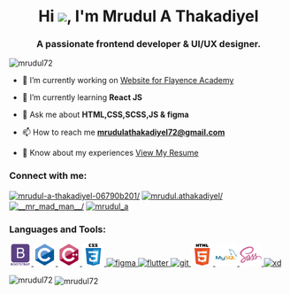 <h1 align="center">Hi <img src="https://media.giphy.com/media/hvRJCLFzcasrR4ia7z/giphy.gif" width="25px">, I'm Mrudul A Thakadiyel</h1>
<h3 align="center">A passionate frontend developer & UI/UX designer.</h3>

<p align="left"> <img src="https://komarev.com/ghpvc/?username=mrudul72&label=Profile%20views&color=0e75b6&style=flat" alt="mrudul72" /> </p>

- 🔭 I’m currently working on [Website for Flayence Academy](https://github.com/Mrudul72/Flayence_academy)

- 🌱 I’m currently learning **React JS**

- 💬 Ask me about **HTML,CSS,SCSS,JS & figma**

- 📫 How to reach me **mrudulathakadiyel72@gmail.com**

- 📄 Know about my experiences [View My Resume](https://drive.google.com/file/d/1WC9gFz76q682D1L40CjPUIdlvMfMkZSd/view?usp=sharing)

<h3 align="left">Connect with me:</h3>
<p align="left">
<a href="https://linkedin.com/in/mrudul-a-thakadiyel-06790b201/" target="blank"><img align="center" src="https://raw.githubusercontent.com/rahuldkjain/github-profile-readme-generator/master/src/images/icons/Social/linked-in-alt.svg" alt="mrudul-a-thakadiyel-06790b201/" height="30" width="40" /></a>
<a href="https://fb.com/mrudul.athakadiyel/" target="blank"><img align="center" src="https://raw.githubusercontent.com/rahuldkjain/github-profile-readme-generator/master/src/images/icons/Social/facebook.svg" alt="mrudul.athakadiyel/" height="30" width="40" /></a>
<a href="https://instagram.com/__mr_mad_man__/" target="blank"><img align="center" src="https://raw.githubusercontent.com/rahuldkjain/github-profile-readme-generator/master/src/images/icons/Social/instagram.svg" alt="__mr_mad_man__/" height="30" width="40" /></a>
<a href="https://dribbble.com/mrudul_a" target="blank"><img align="center" src="https://raw.githubusercontent.com/rahuldkjain/github-profile-readme-generator/master/src/images/icons/Social/dribbble.svg" alt="mrudul_a" height="30" width="40" /></a>
</p>

<h3 align="left">Languages and Tools:</h3>
<p align="left"> <a href="https://getbootstrap.com" target="_blank"> <img src="https://raw.githubusercontent.com/devicons/devicon/master/icons/bootstrap/bootstrap-plain-wordmark.svg" alt="bootstrap" width="40" height="40"/> </a> <a href="https://www.cprogramming.com/" target="_blank"> <img src="https://raw.githubusercontent.com/devicons/devicon/master/icons/c/c-original.svg" alt="c" width="40" height="40"/> </a> <a href="https://www.w3schools.com/cpp/" target="_blank"> <img src="https://raw.githubusercontent.com/devicons/devicon/master/icons/cplusplus/cplusplus-original.svg" alt="cplusplus" width="40" height="40"/> </a> <a href="https://www.w3schools.com/css/" target="_blank"> <img src="https://raw.githubusercontent.com/devicons/devicon/master/icons/css3/css3-original-wordmark.svg" alt="css3" width="40" height="40"/> </a> <a href="https://www.figma.com/" target="_blank"> <img src="https://www.vectorlogo.zone/logos/figma/figma-icon.svg" alt="figma" width="40" height="40"/> </a> <a href="https://flutter.dev" target="_blank"> <img src="https://www.vectorlogo.zone/logos/flutterio/flutterio-icon.svg" alt="flutter" width="40" height="40"/> </a> <a href="https://git-scm.com/" target="_blank"> <img src="https://www.vectorlogo.zone/logos/git-scm/git-scm-icon.svg" alt="git" width="40" height="40"/> </a> <a href="https://www.w3.org/html/" target="_blank"> <img src="https://raw.githubusercontent.com/devicons/devicon/master/icons/html5/html5-original-wordmark.svg" alt="html5" width="40" height="40"/> </a> <a href="https://www.mysql.com/" target="_blank"> <img src="https://raw.githubusercontent.com/devicons/devicon/master/icons/mysql/mysql-original-wordmark.svg" alt="mysql" width="40" height="40"/> </a> <a href="https://sass-lang.com" target="_blank"> <img src="https://raw.githubusercontent.com/devicons/devicon/master/icons/sass/sass-original.svg" alt="sass" width="40" height="40"/> </a> <a href="https://www.adobe.com/products/xd.html" target="_blank"> <img src="https://cdn.worldvectorlogo.com/logos/adobe-xd.svg" alt="xd" width="40" height="40"/> </a> </p>

<p><img align="left" src="https://github-readme-stats.vercel.app/api/top-langs?username=mrudul72&show_icons=true&locale=en&layout=compact" alt="mrudul72" /></p>
<p></p>

<p>&nbsp;<img align="center" src="https://github-readme-stats.vercel.app/api?username=mrudul72&show_icons=true&locale=en" alt="mrudul72" /></p>

